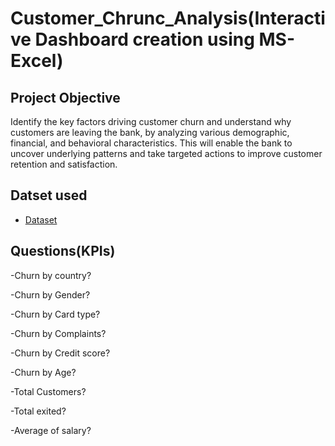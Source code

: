 # Customer_Chrunc_Analysis(Interactive Dashboard creation using MS-Excel)

## Project Objective

Identify the key factors driving customer churn and understand why customers are leaving the bank, by analyzing various demographic, financial, and behavioral characteristics. This will enable the bank to uncover underlying patterns and take targeted actions to improve customer retention and satisfaction.
## Datset used
- <a href="https://github.com/SrinithaKundur/Data-Analytics/blob/main/Customer-Churn-Records.xlsx">Dataset</a>

## Questions(KPIs)

-Churn by country?

-Churn by Gender?

-Churn by Card type?

-Churn by Complaints?

-Churn by Credit score?

-Churn by Age?

-Total Customers?

-Total exited?

-Average of salary?
